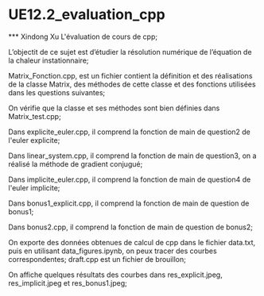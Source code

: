 # UE12.2_evaluation_cpp

*** Xindong Xu
L'évaluation de cours de cpp;

L’objectit de ce sujet est d’étudier la résolution numérique de l’équation de la chaleur instationnaire;

Matrix_Fonction.cpp, est un fichier contient la définition et des réalisations de la classe Matrix, des méthodes de cette classe et des fonctions utilisées dans les questions suivantes;

On vérifie que la classe et ses méthodes sont bien définies dans Matrix_test.cpp;


Dans explicite_euler.cpp, il comprend la fonction de main de question2 de l'euler explicite;

Dans linear_system.cpp, il comprend la fonction de main de question3, on a réalisé la méthode de gradient conjugué;

Dans implicite_euler.cpp, il comprend la fonction de main de question4 de l'euler implicite;


Dans bonus1_explicit.cpp, il comprend la fonction de main de question de bonus1;

Dans bonus2.cpp, il comprend la fonction de main de question de bonus2;


On exporte des données obtenues de calcul de cpp dans le fichier data.txt, puis en utilisant data_figures.ipynb, on peux tracer des courbes correspondentes;
draft.cpp est un fichier de brouillon;

On affiche quelques résultats des courbes dans res_explicit.jpeg, res_implicit.jpeg et res_bonus1.jpeg;
